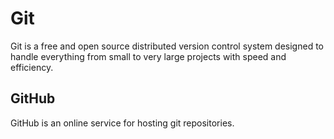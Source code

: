 # Git

Git is a free and open source distributed version control system designed to handle everything from small to very large projects with speed and efficiency.

## GitHub

GitHub is an online service for hosting git repositories.
